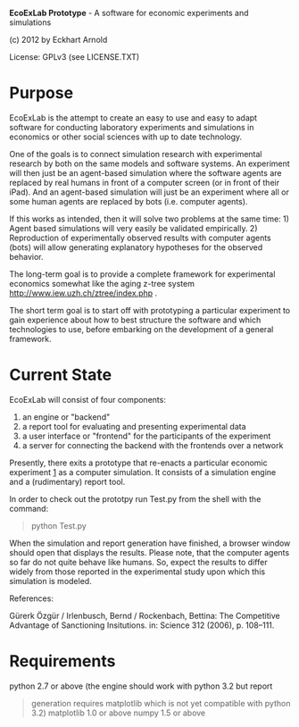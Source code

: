 **EcoExLab Prototype** - A software for economic experiments and simulations

(c) 2012 by Eckhart Arnold

License: GPLv3  (see LICENSE.TXT)


# Purpose #

EcoExLab is the attempt to create an easy to use and easy to adapt
software for conducting laboratory experiments and simulations in
economics or other social sciences with up to date technology.

One of the goals is to connect simulation research with experimental
research by both on the same models and software systems. An
experiment will then just be an agent-based simulation where the
software agents are replaced by real humans in front of a computer
screen (or in front of their iPad). And an agent-based simulation will
just be an experiment where all or some human agents are replaced by
bots (i.e. computer agents).

If this works as intended, then it will solve two problems at the same
time: 1) Agent based simulations will very easily be validated
empirically. 2) Reproduction of experimentally observed results with
computer agents (bots) will allow generating explanatory hypotheses
for the observed behavior.

The long-term goal is to provide a complete framework for experimental
economics somewhat like the aging z-tree system
http://www.iew.uzh.ch/ztree/index.php .

The short term goal is to start off with prototyping a particular
experiment to gain experience about how to best structure the software
and which technologies to use, before embarking on the development of
a general framework.


# Current State #

EcoExLab will consist of four components:

1) an engine or "backend"
2) a report tool for evaluating and presenting experimental data
3) a user interface or "frontend" for the participants of the experiment
4) a server for connecting the backend with the frontends over a network

Presently, there exits a prototype that re-enacts a particular economic
experiment [1](1.md) as a computer simulation.  It consists of a simulation engine
and a (rudimentary) report tool.

In order to check out the prototpy run Test.py from the shell with the
command:

> python Test.py

When the simulation and report generation have finished, a browser window
should open that displays the results. Please note, that the computer
agents so far do not quite behave like humans. So, expect the results to
differ widely from those reported in the experimental study upon which
this simulation is modeled.

References:

Gürerk Özgür / Irlenbusch, Bernd / Rockenbach, Bettina: The Competitive Advantage of Sanctioning Insitutions. in: Science 312 (2006), p. 108–111.


# Requirements #

python 2.7 or above  (the engine should work with python 3.2 but report
> generation requires matplotlib which is not yet
> compatible with python 3.2)
matplotlib 1.0 or above
numpy 1.5      or above